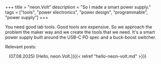 +++
title = "neon.Volt"
description = "So I made a smart power supply."
tags = ["tools", "power electronics", "power design", "programmable", "power supply"]
+++

You need good lab tools. Good tools are expensive. So we approach the problem the maker way and we create the tools that we need. It's a smart power supply built around the USB-C PD spec and a buck-boost switcher.  
  
  
  Relevant posts:  

&nbsp;&nbsp;&nbsp;(07.08.2025) [Hello, neon.Volt.]({{< relref "hello-neon-volt.md" >}})
